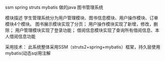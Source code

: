 ssm spring struts mybatis 做的java 图书管理系统


模块描述
学生管理系统分为用户管理模块、图书信息模块、用户操作模块、订单模块4个模块。
图书展示模块实现了分页；
用户操作模块实现了新增，修改，删除；
用户管理模块实现了登录功能；
借阅信息模块实现了查询所有借阅信息、本人借阅信息功能

采用技术：
此系统整体采用SSM（struts2+spring+mybatis）框架，持久层使用mybatis(动态sql用注解<script>标签实现
以及Provider两种方法,也尝试了xml但涉及调用问题最后用注解代替)实现，
数据源利用的是SpringIoC注入；模型层严格按照JavaBean规范要求；
用Struts进行流程的控制并后台对登录进行了数据校验，利用ajax进行前后台交互，
运用SpringIoC的注入对各层解耦，大大提高了程序的可扩展性，易于维护。
